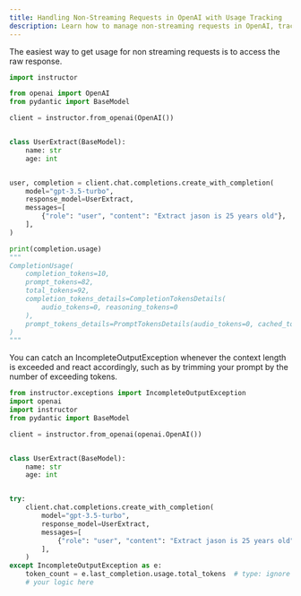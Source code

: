 ```yaml
---
title: Handling Non-Streaming Requests in OpenAI with Usage Tracking
description: Learn how to manage non-streaming requests in OpenAI, track token usage, and handle exceptions with Python.
---
```


The easiest way to get usage for non streaming requests is to access the raw response.

```python
import instructor

from openai import OpenAI
from pydantic import BaseModel

client = instructor.from_openai(OpenAI())


class UserExtract(BaseModel):
    name: str
    age: int


user, completion = client.chat.completions.create_with_completion(
    model="gpt-3.5-turbo",
    response_model=UserExtract,
    messages=[
        {"role": "user", "content": "Extract jason is 25 years old"},
    ],
)

print(completion.usage)
"""
CompletionUsage(
    completion_tokens=10,
    prompt_tokens=82,
    total_tokens=92,
    completion_tokens_details=CompletionTokensDetails(
        audio_tokens=0, reasoning_tokens=0
    ),
    prompt_tokens_details=PromptTokensDetails(audio_tokens=0, cached_tokens=0),
)
"""
```

You can catch an IncompleteOutputException whenever the context length is exceeded and react accordingly, such as by trimming your prompt by the number of exceeding tokens.

```python
from instructor.exceptions import IncompleteOutputException
import openai
import instructor
from pydantic import BaseModel

client = instructor.from_openai(openai.OpenAI())


class UserExtract(BaseModel):
    name: str
    age: int


try:
    client.chat.completions.create_with_completion(
        model="gpt-3.5-turbo",
        response_model=UserExtract,
        messages=[
            {"role": "user", "content": "Extract jason is 25 years old"},
        ],
    )
except IncompleteOutputException as e:
    token_count = e.last_completion.usage.total_tokens  # type: ignore
    # your logic here
```
